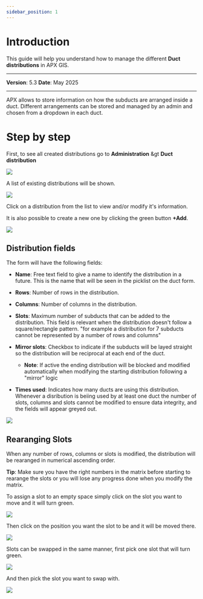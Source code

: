 ```yaml
---
sidebar_position: 1
---
```

# Introduction

This guide will help you understand how to manage the different **Duct distributions** in APX GIS.

------------

**Version**: 5.3
**Date**: May 2025

------------

APX allows to store information on how the subducts are arranged inside a duct. Different arrangements can be stored and managed by an admin and chosen from a dropdown in each duct.

# Step by step

First, to see all created distributions go to **Administration** &gt **Duct distribution**

![](/img/duct-distribution/duct-distribution-01.png)

A list of existing distributions will be shown. 

![](/img/duct-distribution/duct-distribution-02.png)

Click on a distribution from the list to view and/or modify it's information.

It is also possible to create a new one by clicking the green button **+Add**.

![](/img/duct-distribution/duct-distribution-03.png)

## Distribution fields

The form will have the following fields:

* **Name**: Free text field to give a name  to identify the distribution in a future. This is the name that will be seen in the picklist on the duct form.

* **Rows**: Number of rows in the distribution.

* **Columns**: Number of columns in the distribution.

* **Slots**: Maximum number of subducts that can be added to the distribution. This field is relevant when the distribution doesn't follow a square/rectangle pattern. "for example a distribution for 7 subducts cannot be represented by a number of rows and columns"

* **Mirror slots**: Checkbox to indicate if the subducts will be layed straight so the distribution will be reciprocal at each end of the duct.
  * **Note**: If active the ending distribution will be blocked and modified automatically when modifying the starting distribution following a "mirror" logic

* **Times used**: Indicates how many ducts are using this distribution. Whenever a disribution is beiing used by at least one duct the number of slots, columns and slots cannot be modified to ensure data integrity, and the fields will appear greyed out.

![](/img/duct-distribution/duct-distribution-04.png)

## Rearanging Slots

When any number of rows, columns or slots is modified, the distribution will be rearanged in numerical ascending order.

**Tip**: Make sure you have the right numbers in the matrix before starting to rearange the slots or you will lose any progress done when you modify the matrix.

To assign a slot to an empty space simply click on the slot you want to move and it will turn green.

![](/img/duct-distribution/duct-distribution-05.png)

Then click on the position you want the slot to be and it will be moved there.

![](/img/duct-distribution/duct-distribution-06.png)

Slots can be swapped in the same manner, first pick one slot that will turn green.

![](/img/duct-distribution/duct-distribution-07.png)

And then pick the slot you want to swap with.

![](/img/duct-distribution/duct-distribution-08.png)

